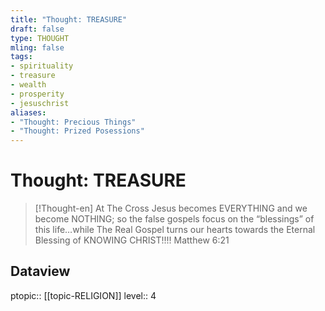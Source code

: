 ```yaml
---
title: "Thought: TREASURE"
draft: false
type: THOUGHT
mling: false
tags:
- spirituality
- treasure
- wealth
- prosperity
- jesuschrist
aliases:
- "Thought: Precious Things"
- "Thought: Prized Posessions"
---
```

# Thought: TREASURE
> [!Thought-en]
> At The Cross Jesus becomes EVERYTHING and we become NOTHING; so the false gospels focus on the “blessings” of this life…while The Real Gospel turns our hearts towards the Eternal Blessing of KNOWING CHRIST!!!! 
> Matthew 6:21

## Dataview
ptopic:: [[topic-RELIGION]]
level:: 4
